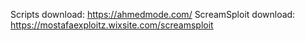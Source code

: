 Scripts download: https://ahmedmode.com/
ScreamSploit download: https://mostafaexploitz.wixsite.com/screamsploit
